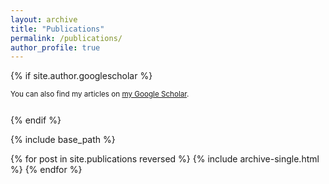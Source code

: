 ```yaml
---
layout: archive
title: "Publications"
permalink: /publications/
author_profile: true
---
```


{% if site.author.googlescholar %}
  <p style="font-size: smaller">You can also find my articles on <a href="{{site.author.googlescholar}}">my Google Scholar</a>.<br  /><br /></p>
{% endif %}

{% include base_path %}

{% for post in site.publications reversed %}
  {% include archive-single.html %}
{% endfor %}
